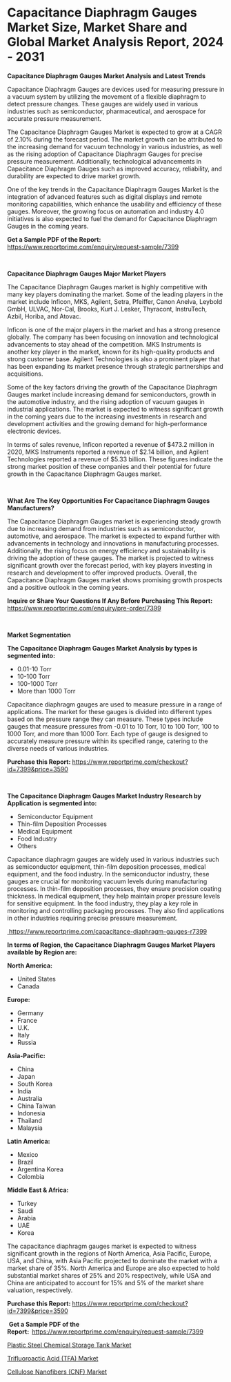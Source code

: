 <p><h1>Capacitance Diaphragm Gauges Market Size, Market Share and Global Market Analysis Report, 2024 - 2031</h1></p><p><strong>Capacitance Diaphragm Gauges Market Analysis and Latest Trends</strong></p>
<p><p>Capacitance Diaphragm Gauges are devices used for measuring pressure in a vacuum system by utilizing the movement of a flexible diaphragm to detect pressure changes. These gauges are widely used in various industries such as semiconductor, pharmaceutical, and aerospace for accurate pressure measurement.</p><p>The Capacitance Diaphragm Gauges Market is expected to grow at a CAGR of 2.10% during the forecast period. The market growth can be attributed to the increasing demand for vacuum technology in various industries, as well as the rising adoption of Capacitance Diaphragm Gauges for precise pressure measurement. Additionally, technological advancements in Capacitance Diaphragm Gauges such as improved accuracy, reliability, and durability are expected to drive market growth.</p><p>One of the key trends in the Capacitance Diaphragm Gauges Market is the integration of advanced features such as digital displays and remote monitoring capabilities, which enhance the usability and efficiency of these gauges. Moreover, the growing focus on automation and industry 4.0 initiatives is also expected to fuel the demand for Capacitance Diaphragm Gauges in the coming years.</p></p>
<p><strong>Get a Sample PDF of the Report:&nbsp;</strong> <a href="https://www.reportprime.com/enquiry/request-sample/7399">https://www.reportprime.com/enquiry/request-sample/7399</a></p>
<p>&nbsp;</p>
<p><strong>Capacitance Diaphragm Gauges Major Market Players</strong></p>
<p><p>The Capacitance Diaphragm Gauges market is highly competitive with many key players dominating the market. Some of the leading players in the market include Inficon, MKS, Agilent, Setra, Pfeiffer, Canon Anelva, Leybold GmbH, ULVAC, Nor-Cal, Brooks, Kurt J. Lesker, Thyracont, InstruTech, Azbil, Horiba, and Atovac.</p><p>Inficon is one of the major players in the market and has a strong presence globally. The company has been focusing on innovation and technological advancements to stay ahead of the competition. MKS Instruments is another key player in the market, known for its high-quality products and strong customer base. Agilent Technologies is also a prominent player that has been expanding its market presence through strategic partnerships and acquisitions.</p><p>Some of the key factors driving the growth of the Capacitance Diaphragm Gauges market include increasing demand for semiconductors, growth in the automotive industry, and the rising adoption of vacuum gauges in industrial applications. The market is expected to witness significant growth in the coming years due to the increasing investments in research and development activities and the growing demand for high-performance electronic devices.</p><p>In terms of sales revenue, Inficon reported a revenue of $473.2 million in 2020, MKS Instruments reported a revenue of $2.14 billion, and Agilent Technologies reported a revenue of $5.33 billion. These figures indicate the strong market position of these companies and their potential for future growth in the Capacitance Diaphragm Gauges market.</p></p>
<p>&nbsp;</p>
<p><strong>What Are The Key Opportunities For Capacitance Diaphragm Gauges Manufacturers?</strong></p>
<p><p>The Capacitance Diaphragm Gauges market is experiencing steady growth due to increasing demand from industries such as semiconductor, automotive, and aerospace. The market is expected to expand further with advancements in technology and innovations in manufacturing processes. Additionally, the rising focus on energy efficiency and sustainability is driving the adoption of these gauges. The market is projected to witness significant growth over the forecast period, with key players investing in research and development to offer improved products. Overall, the Capacitance Diaphragm Gauges market shows promising growth prospects and a positive outlook in the coming years.</p></p>
<p><strong>Inquire or Share Your Questions If Any Before Purchasing This Report:</strong> <a href="https://www.reportprime.com/enquiry/pre-order/7399">https://www.reportprime.com/enquiry/pre-order/7399</a></p>
<p>&nbsp;</p>
<p><strong>Market Segmentation</strong></p>
<p><strong>The Capacitance Diaphragm Gauges Market Analysis by types is segmented into:</strong></p>
<p><ul><li>0.01-10 Torr</li><li>10-100 Torr</li><li>100-1000 Torr</li><li>More than 1000 Torr</li></ul></p>
<p><p>Capacitance diaphragm gauges are used to measure pressure in a range of applications. The market for these gauges is divided into different types based on the pressure range they can measure. These types include gauges that measure pressures from -0.01 to 10 Torr, 10 to 100 Torr, 100 to 1000 Torr, and more than 1000 Torr. Each type of gauge is designed to accurately measure pressure within its specified range, catering to the diverse needs of various industries.</p></p>
<p><strong>Purchase this Report:&nbsp;</strong><a href="https://www.reportprime.com/checkout?id=7399&price=3590">https://www.reportprime.com/checkout?id=7399&price=3590</a></p>
<p>&nbsp;</p>
<p><strong>The Capacitance Diaphragm Gauges Market Industry Research by Application is segmented into:</strong></p>
<p><ul><li>Semiconductor Equipment</li><li>Thin-film Deposition Processes</li><li>Medical Equipment</li><li>Food Industry</li><li>Others</li></ul></p>
<p><p>Capacitance diaphragm gauges are widely used in various industries such as semiconductor equipment, thin-film deposition processes, medical equipment, and the food industry. In the semiconductor industry, these gauges are crucial for monitoring vacuum levels during manufacturing processes. In thin-film deposition processes, they ensure precision coating thickness. In medical equipment, they help maintain proper pressure levels for sensitive equipment. In the food industry, they play a key role in monitoring and controlling packaging processes. They also find applications in other industries requiring precise pressure measurement.</p></p>
<p><a href="https://www.reportprime.com/capacitance-diaphragm-gauges-r7399">&nbsp;https://www.reportprime.com/capacitance-diaphragm-gauges-r7399</a></p>
<p><strong>In terms of Region, the Capacitance Diaphragm Gauges Market Players available by Region are:</strong></p>
<p>
    <p> <strong> North America: </strong>
        <ul>
            <li>United States</li>
            <li>Canada</li>
        </ul>
        </p> 
    <p> <strong> Europe: </strong>
        <ul>
            <li>Germany</li>
            <li>France</li>
            <li>U.K.</li>
            <li>Italy</li>
            <li>Russia</li>
        </ul>
        </p> 
    <p> <strong> Asia-Pacific: </strong>
        <ul>
            <li>China</li>
            <li>Japan</li>
            <li>South Korea</li>
            <li>India</li>
            <li>Australia</li>
            <li>China Taiwan</li>
            <li>Indonesia</li>
            <li>Thailand</li>
            <li>Malaysia</li>
        </ul>
        </p> 
    <p> <strong> Latin America: </strong>
        <ul>
            <li>Mexico</li>
            <li>Brazil</li>
            <li>Argentina Korea</li>
            <li>Colombia</li>
        </ul>
        </p> 
    <p> <strong> Middle East & Africa: </strong>
        <ul>
            <li>Turkey</li>
            <li>Saudi</li>
            <li>Arabia</li>
            <li>UAE</li>
            <li>Korea</li>
        </ul>
    </p>
    </p>
<p><p>The capacitance diaphragm gauges market is expected to witness significant growth in the regions of North America, Asia Pacific, Europe, USA, and China, with Asia Pacific projected to dominate the market with a market share of 35%. North America and Europe are also expected to hold substantial market shares of 25% and 20% respectively, while USA and China are anticipated to account for 15% and 5% of the market share valuation, respectively.</p></p>
<p><strong>Purchase this Report: </strong><a href="https://www.reportprime.com/checkout?id=7399&price=3590">https://www.reportprime.com/checkout?id=7399&price=3590</a></p>
<p>&nbsp;<strong>Get a Sample PDF of the Report:&nbsp;&nbsp;</strong><a href="https://www.reportprime.com/enquiry/request-sample/7399">https://www.reportprime.com/enquiry/request-sample/7399</a></p>
<p><strong></strong></p>
<p><p><a href="https://www.linkedin.com/pulse/plastic-steel-chemical-storage-tank-market-size-evaluating-wrzie?trackingId=Z9PwxJQu%2FTsKK2oJUPt16w%3D%3D">Plastic Steel Chemical Storage Tank Market</a></p><p><a href="https://www.linkedin.com/pulse/trifluoroactic-acid-tfa-market-goal-estimating-size-future-growth-tazle?trackingId=osBPGUhj7E%2F6dhZ9OPRkDQ%3D%3D">Trifluoroactic Acid (TFA) Market</a></p><p><a href="https://www.linkedin.com/pulse/cellulose-nanofibers-cnf-market-centers-aspects-growth-share-opportunity-zd2te?trackingId=6aPqfbi0lpChFtfz9Bbgdw%3D%3D">Cellulose Nanofibers (CNF) Market</a></p></p>